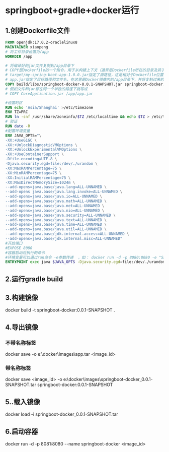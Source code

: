 # springboot+gradle+docker运行
##  1.创建Dockerfile文件
```dockerfile
FROM openjdk:17.0.2-oraclelinux8
MAINTAINER xiaopeng
# 将工作目录设置为/app
WORKDIR /app

# 将编译好的jar文件复制到/app目录下
# COPY是Dockerfile的一个指令，用于从构建上下文（通常是Dockerfile所在的目录及其子目录）复制文件或目录到Docker镜像中。
# target/my-spring-boot-app-1.0.0.jar指定了源路径，这是相对于Dockerfile位置的路径。在这个例子中，它指的是构建Spring Boot应用后生成的jar文件的路径。这个文件在构建Docker镜像之前必须存在于该路径下。
# app.jar指定了目标路径和文件名，在这里是Docker镜像内的/app目录下，并将复制过来的文件重命名为app.jar。如果目标路径不存在，Docker会自动创建这个目录。
COPY build/libs/springboot-docker-0.0.1-SNAPSHOT.jar springboot-docker.jar
# 假如文件和jar都在同一个单独的路径下就写成
# COPY CoreApplication.jar /app/app.jar

#设置时区
RUN echo 'Asia/Shanghai' >/etc/timezone
ENV TZ=PRC
RUN ln -snf /usr/share/zoneinfo/$TZ /etc/localtime && echo $TZ > /etc/timezone
# 验证
RUN date -R
#配置环境变量
ENV JAVA_OPTS="\
-XX:+UseG1GC \
-XX:+UnlockDiagnosticVMOptions \
-XX:+UnlockExperimentalVMOptions \
-XX:+UseContainerSupport \
-Dfile.encoding=UTF-8 \
-Djava.security.egd=file:/dev/./urandom \
-XX:MaxRAMPercentage=75 \
-XX:MinRAMPercentage=75 \
-XX:InitialRAMPercentage=75 \
-XX:MaxDirectMemorySize=1024m \
--add-opens=java.base/java.lang=ALL-UNNAMED \
--add-opens java.base/java.lang.invoke=ALL-UNNAMED \
--add-opens=java.base/java.io=ALL-UNNAMED \
--add-opens=java.base/java.math=ALL-UNNAMED \
--add-opens=java.base/java.net=ALL-UNNAMED \
--add-opens=java.base/java.nio=ALL-UNNAMED \
--add-opens=java.base/java.security=ALL-UNNAMED \
--add-opens=java.base/java.text=ALL-UNNAMED \
--add-opens=java.base/java.time=ALL-UNNAMED \
--add-opens=java.base/java.util=ALL-UNNAMED \
--add-opens=java.base/jdk.internal.access=ALL-UNNAMED \
--add-opens=java.base/jdk.internal.misc=ALL-UNNAMED"
#开放端口
#EXPOSE 8080
#容器启动后执行的命令
#环境变量可以通过run命令 -e参数传递  ，如： docker run -d -p 8080:8080 -e "SPRING_PROFILES_ACTIVE=dev" --name rest-app-schedule-api dockerImage:latest
ENTRYPOINT exec java $JAVA_OPTS -Djava.security.egd=file:/dev/./urandom -jar /app/springboot-docker.jar


```
##  2.运行gradle build
## 3.构建镜像
docker build -t springboot-docker:0.0.1-SNAPSHOT .


## 4.导出镜像
### 不带名称标签
docker save -o   e:\docker\images\app.tar <image_id>
### 带名称标签
docker save  <image_id> -o e:\docker\images\springboot-docker_0.0.1-SNAPSHOT.tar springboot-docker:0.0.1-SNAPSHOT

## 5..载入镜像
docker load -i springboot-docker_0.0.1-SNAPSHOT.tar 

## 6.启动容器
docker run -d -p 8081:8080 --name springboot-docker <image_id>

